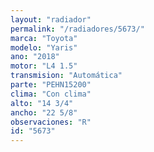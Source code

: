 ```yaml
---
layout: "radiador"
permalink: "/radiadores/5673/"
marca: "Toyota"
modelo: "Yaris"
ano: "2018"
motor: "L4 1.5"
transmision: "Automática"
parte: "PEHN15200"
clima: "Con clima"
alto: "14 3/4"
ancho: "22 5/8"
observaciones: "R"
id: "5673"
---
```


